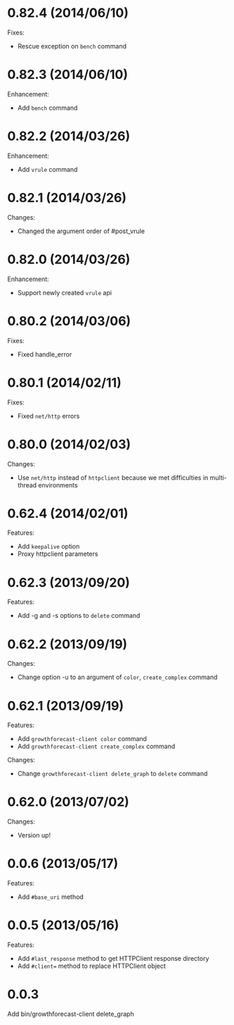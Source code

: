 # 0.82.4 (2014/06/10)

Fixes:

  - Rescue exception on `bench` command

# 0.82.3 (2014/06/10)

Enhancement:

  - Add `bench` command

# 0.82.2 (2014/03/26)

Enhancement:

  - Add `vrule` command

# 0.82.1 (2014/03/26)

Changes:

  - Changed the argument order of #post_vrule

# 0.82.0 (2014/03/26)

Enhancement:

  - Support newly created `vrule` api

# 0.80.2 (2014/03/06)

Fixes:

  - Fixed handle_error

# 0.80.1 (2014/02/11)

Fixes:

  - Fixed `net/http` errors

# 0.80.0 (2014/02/03)

Changes:

  - Use `net/http` instead of `httpclient` because we met difficulties in multi-thread environments

# 0.62.4 (2014/02/01)

Features:

  - Add `keepalive` option
  - Proxy httpclient parameters

# 0.62.3 (2013/09/20)

Features:

  - Add -g and -s options to `delete` command

# 0.62.2 (2013/09/19)

Changes:

  - Change option -u to an argument of `color`, `create_complex` command

# 0.62.1 (2013/09/19)

Features:

  - Add `growthforecast-client color` command
  - Add `growthforecast-client create_complex` command

Changes:

  - Change `growthforecast-client delete_graph` to `delete` command

# 0.62.0 (2013/07/02)

Changes:

  - Version up!

# 0.0.6 (2013/05/17)

Features:

  - Add `#base_uri` method

# 0.0.5 (2013/05/16)

Features:

  - Add `#last_response` method to get HTTPClient response directory
  - Add `#client=` method to replace HTTPClient object

# 0.0.3
Add bin/growthforecast-client delete_graph

